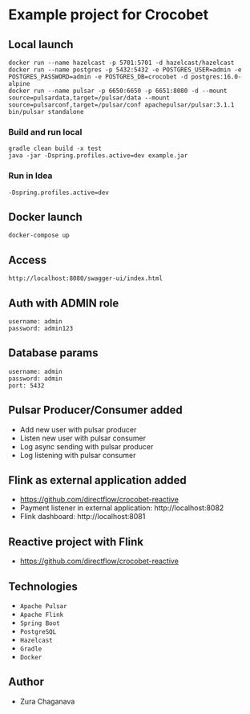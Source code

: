 # Example project for Crocobet

## Local launch

```
docker run --name hazelcast -p 5701:5701 -d hazelcast/hazelcast
docker run --name postgres -p 5432:5432 -e POSTGRES_USER=admin -e POSTGRES_PASSWORD=admin -e POSTGRES_DB=crocobet -d postgres:16.0-alpine
docker run --name pulsar -p 6650:6650 -p 6651:8080 -d --mount source=pulsardata,target=/pulsar/data --mount source=pulsarconf,target=/pulsar/conf apachepulsar/pulsar:3.1.1 bin/pulsar standalone
```

### Build and run local

```
gradle clean build -x test
java -jar -Dspring.profiles.active=dev example.jar
```

### Run in Idea

```
-Dspring.profiles.active=dev
```

## Docker launch

```
docker-compose up
```

## Access

```
http://localhost:8080/swagger-ui/index.html
```

## Auth with ADMIN role

```
username: admin
password: admin123
```

## Database params

```
username: admin
password: admin
port: 5432
```

## Pulsar Producer/Consumer added

* Add new user with pulsar producer
* Listen new user with pulsar consumer
* Log async sending with pulsar producer
* Log listening with pulsar consumer

## Flink as external application added

* https://github.com/directflow/crocobet-reactive
* Payment listener in external application: http://localhost:8082
* Flink dashboard: http://localhost:8081

## Reactive project with Flink

* https://github.com/directflow/crocobet-reactive

## Technologies

* `Apache Pulsar`
* `Apache Flink`
* `Spring Boot`
* `PostgreSQL`
* `Hazelcast`
* `Gradle`
* `Docker`

## Author

* Zura Chaganava

